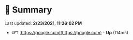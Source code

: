 # 📖 Summary
Last updated: **2/23/2021, 11:26:02 PM**

- `GET` [https://google.com](https://google.com) - **Up** (114ms)
